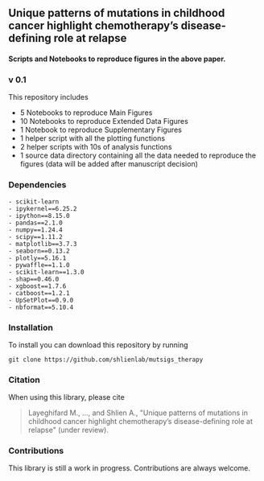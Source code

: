 
## Unique patterns of mutations in childhood cancer highlight chemotherapy’s disease-defining role at relapse

#### Scripts and Notebooks to reproduce figures in the above paper.


### v 0.1

This repository includes

* 5 Notebooks to reproduce Main Figures
* 10 Notebooks to reproduce Extended Data Figures
* 1 Notebook to reproduce Supplementary Figures
* 1 helper script with all the plotting functions
* 2 helper scripts with 10s of analysis functions
* 1 source data directory containing all the data needed to reproduce the figures (data will be added after manuscript decision)


### Dependencies

```
- scikit-learn
- ipykernel==6.25.2
- ipython==8.15.0
- pandas==2.1.0
- numpy==1.24.4
- scipy==1.11.2
- matplotlib==3.7.3
- seaborn==0.13.2
- plotly==5.16.1
- pywaffle==1.1.0
- scikit-learn==1.3.0
- shap==0.46.0
- xgboost==1.7.6
- catboost==1.2.1
- UpSetPlot==0.9.0
- nbformat==5.10.4
```


### Installation

To install you can download this repository by running 
 
    git clone https://github.com/shlienlab/mutsigs_therapy


### Citation

When using this library, please cite

> Layeghifard M., ..., and Shlien A., "Unique patterns of mutations in childhood cancer highlight chemotherapy’s disease-defining role at relapse" (under review).


### Contributions

This library is still a work in progress.
Contributions are always welcome.
